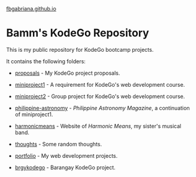 [fbgabriana.github.io](https://fbgabriana.github.io/)

# Bamm's KodeGo Repository

This is my public repository for KodeGo bootcamp projects.

It contains the following folders:

* [proposals](proposals/) - My KodeGo project proposals.

* [miniproject1](miniproject1/) - A requirement for KodeGo's web development course.

* [miniproject2](miniproject2/) - Group project for KodeGo's web development course.

* [philippine-astronomy](philippine-astronomy/) - _Philippine Astronomy Magazine_, a continuation of miniproject1.

* [harmonicmeans](harmonicmeans/) - Website of _Harmonic Means_, my sister's musical band.

* [thoughts](thoughts/) - Some random thoughts.

* [portfolio](portfolio/) - My web development projects.

* [brgykodego](brgykodego/) - Barangay KodeGo project.

